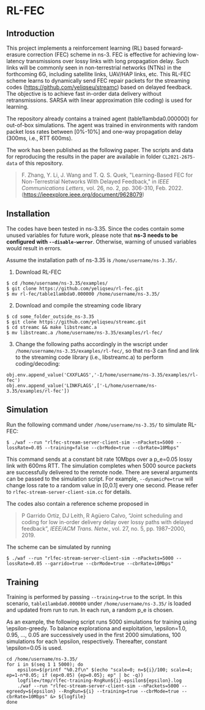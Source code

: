 # RL-FEC
## Introduction
This project implements a reinforcement learning (RL) based forward-erasure correction (FEC) scheme in ns-3. FEC is effective for achieving low-latency transmissions over lossy links with long propagation delay. Such links will be commonly seen in non-terrestrial networks (NTNs) in the forthcoming 6G, including satellite links, UAV/HAP links, etc. This RL-FEC scheme learns to dynamically send FEC repair packets for the streaming codes (https://github.com/yeliqseu/streamc) based on delayed feedback. The objective is to achieve fast in-order data delivery without retransmissions. SARSA with linear approximation (tile coding) is used for learning.

The repository already contains a trained agent (table1lambda0.000000) for out-of-box simulations. The agent was trained in environments with random packet loss rates between [0%-10%] and one-way propagation delay (300ms, i.e., RTT 600ms).

The work has been published as the following paper. The scripts and data for reproducing the results in the paper are available in folder `CL2021-2675-data` of this repository.

> F. Zhang, Y. Li, J. Wang and T. Q. S. Quek, "Learning-Based FEC for Non-Terrestrial Networks With Delayed Feedback," in _IEEE Communications Letters_, vol. 26, no. 2, pp. 306-310, Feb. 2022. (https://ieeexplore.ieee.org/document/9628079)

## Installation
The codes have been tested in ns-3.35. Since the codes contain some unused variables for future work, please note that **ns-3 needs to be configured with `--disable-werror`**. Otherwise, warning of unused variables would result in errors.

 Assume the installation path of ns-3.35 is `/home/username/ns-3.35/`.

1. Download RL-FEC

```
$ cd /home/username/ns-3.35/examples/
$ git clone https://github.com/yeliqseu/rl-fec.git
$ mv rl-fec/table1lambda0.000000 /home/username/ns-3.35/
```

2. Download and compile the streaming code library
```
$ cd some_folder_outside_ns-3.35
$ git clone https://github.com/yeliqseu/streamc.git
$ cd streamc && make libstreamc.a
$ mv libstreamc.a /home/username/ns-3.35/examples/rl-fec/
```

3. Change the following paths accordingly in the wscript under `/home/username/ns-3.35/examples/rl-fec/`, so that ns-3 can find and link to the streaming code library (i.e., libstreamc.a) to perform coding/decoding:
```
obj.env.append_value('CXXFLAGS','-I/home/username/ns-3.35/examples/rl-fec')
obj.env.append_value('LINKFLAGS',['-L/home/username/ns-3.35/examples/rl-fec'])
```

## Simulation
Run the following command under `/home/username/ns-3.35/` to simulate RL-FEC:

```
$ ./waf --run "rlfec-stream-server-client-sim --nPackets=5000 --lossRate=0.05 --training=false --cbrMode=true --cbrRate=10Mbps"
```

This command sends at a constant bit rate 10Mbps over a p_e=0.05 lossy link with 600ms RTT. The simulation completes when 5000 source packets are successfully delivered to the remote node. There are several arguments can be passed to the simulation script. For example, `--dynamicPe=true` will change loss rate to a random value in [0,0.1] every one second. Please refer to `rlfec-stream-server-client-sim.cc` for details. 

The codes also contain a reference scheme proposed in 

> P Garrido Ortiz, DJ Leith, R Agüero Calvo, “Joint scheduling and coding for low in-order delivery delay over lossy paths with delayed feedback”, _IEEE/ACM Trans. Netw._, vol. 27, no. 5, pp. 1987–2000, 2019.

The scheme can be simulated by running
```
$ ./waf --run "rlfec-stream-server-client-sim --nPackets=5000 --lossRate=0.05 --garrido=true --cbrMode=true --cbrRate=10Mbps"
```

## Training
Training is performed by passing `--training=true` to the script. In this scenario, `table1lambda0.000000` under `/home/username/ns-3.35/` is loaded and updated from run to run. In each run, a random p_e is chosen. 

As an example, the following script runs 5000 simulations for training using \epsilon-greedy. To balance explorationa and exploitation, \epsilon=1.0, 0.95, ..., 0.05 are successively used in the first 2000 simulations, 100 simulations for each \epsilon, respectively. Thereafter, constant \epsilon=0.05 is used.

```
cd /home/username/ns-3.35/
for i in $(seq 1 1 5000); do
    epsilon=$(printf "%0.2f\n" $(echo "scale=0; n=${i}/100; scale=4; ep=1-n*0.05; if (ep<0.05) {ep=0.05}; ep" | bc -q))
    logfile=/tmp/rlfec-training-RngRun${i}-epsilon${epsilon}.log
    ./waf --run "rlfec-stream-server-client-sim --nPackets=5000 --egreedy=${epsilon} --RngRun=${i} --training=true --cbrMode=true --cbrRate=10Mbps" &> ${logfile}
done
```